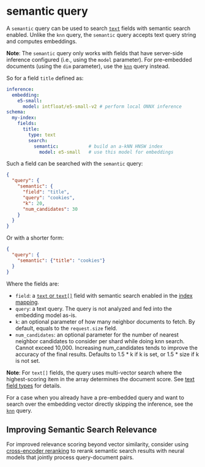 # semantic query

A `semantic` query can be used to search [`text`](../../../indexing/types/text.md) fields with semantic search enabled. Unlike the `knn` query, the `semantic` query accepts text query string and computes embeddings. 

**Note**: The `semantic` query only works with fields that have server-side inference configured (i.e., using the `model` parameter). For pre-embedded documents (using the `dim` parameter), use the [`knn`](knn.md) query instead.

So for a field `title` defined as:

```yaml
inference:
  embedding:
    e5-small:
      model: intfloat/e5-small-v2 # perform local ONNX inference
schema:
  my-index:
    fields:
      title:
        type: text
        search:
          semantic:           # build an a-kNN HNSW index
            model: e5-small   # use this model for embeddings
```

Such a field can be searched with the `semantic` query:

```json
{
  "query": {
    "semantic": {
      "field": "title",
      "query": "cookies",
      "k": 20,
      "num_candidates": 30
    }
  }
}
```

Or with a shorter form:

```json
{
  "query": {
    "semantic": {"title": "cookies"}
  }
}
```

Where the fields are:

* `field`: a [`text` or `text[]`](../../../indexing/types/text.md) field with semantic search enabled in the [index mapping](../../../indexing/mapping.md).
* `query`: a text query. The query is not analyzed and fed into the embedding model as-is.
* `k`: an optional parameter of how many neighbor documents to fetch. By default, equals to the `request.size` field.
* `num_candidates`: an optional parameter for the number of nearest neighbor candidates to consider per shard while doing knn search. Cannot exceed 10,000. Increasing num_candidates tends to improve the accuracy of the final results. Defaults to 1.5 * k if k is set, or 1.5 * size if k is not set.

**Note**: For `text[]` fields, the query uses multi-vector search where the highest-scoring item in the array determines the document score. See [text field types](../../../indexing/types/text.md#multi-vector-search-for-text-fields) for details.

For a case when you already have a pre-embedded query and want to search over the embedding vector directly skipping the inference, see the [`knn`](knn.md) query.

## Improving Semantic Search Relevance

For improved relevance scoring beyond vector similarity, consider using [cross-encoder reranking](../rank/ce.md) to rerank semantic search results with neural models that jointly process query-document pairs.